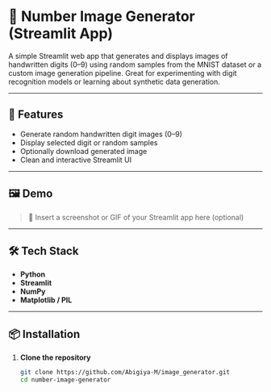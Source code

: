 # 🔢 Number Image Generator (Streamlit App)

A simple Streamlit web app that generates and displays images of handwritten digits (0–9) using random samples from the MNIST dataset or a custom image generation pipeline. Great for experimenting with digit recognition models or learning about synthetic data generation.

---

## 🚀 Features

- Generate random handwritten digit images (0–9)
- Display selected digit or random samples
- Optionally download generated image
- Clean and interactive Streamlit UI

---

## 🖼 Demo

> 📌 Insert a screenshot or GIF of your Streamlit app here (optional)

---

## 🛠 Tech Stack

- **Python**
- **Streamlit**
- **NumPy**
- **Matplotlib / PIL**

---

## 📦 Installation

1. **Clone the repository**
   ```bash
   git clone https://github.com/Abigiya-M/image_generator.git
   cd number-image-generator

